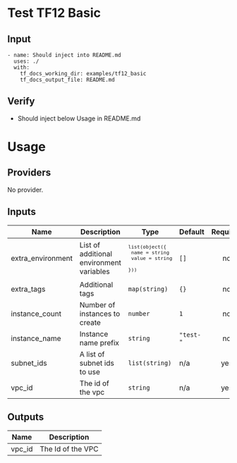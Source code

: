 # Test TF12 Basic

## Input
```
- name: Should inject into README.md
  uses: ./
  with:
    tf_docs_working_dir: examples/tf12_basic
    tf_docs_output_file: README.md
```

## Verify
- Should inject below Usage in README.md

# Usage

<!--- BEGIN_TF_DOCS --->
## Providers

No provider.

## Inputs

| Name | Description | Type | Default | Required |
|------|-------------|------|---------|:-----:|
| extra\_environment | List of additional environment variables | <code><pre>list(object({<br>    name  = string<br>    value = string<br>  }))<br></pre></code> | `[]` | no |
| extra\_tags | Additional tags | `map(string)` | `{}` | no |
| instance\_count | Number of instances to create | `number` | `1` | no |
| instance\_name | Instance name prefix | `string` | `"test-"` | no |
| subnet\_ids | A list of subnet ids to use | `list(string)` | n/a | yes |
| vpc\_id | The id of the vpc | `string` | n/a | yes |

## Outputs

| Name | Description |
|------|-------------|
| vpc\_id | The Id of the VPC |
<!--- END_TF_DOCS --->
